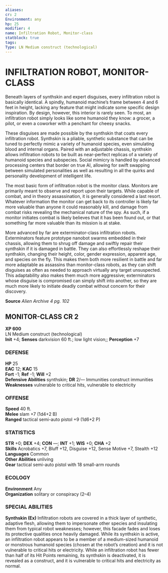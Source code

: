 ```yaml
---
aliases: 
cr: 2
Environment: any
hp: 25
modifier: 4
name: Infiltration Robot, Monitor-class
statblock: true
tags: 
Type: LN Medium construct (technological)  
---
```

# INFILTRATION ROBOT, MONITOR-CLASS
Beneath layers of synthskin and expert disguises, every infiltration robot is basically identical. A spindly, humanoid machine’s frame between 4 and 6 feet in height, lacking any feature that might indicate some specific design inspiration. By design, however, this interior is rarely seen. To most, an infiltration robot simply looks like some humanoid they know: a grocer, a pilot, or even a coworker with a penchant for cheesy snacks.

These disguises are made possible by the synthskin that coats every infiltration robot. Synthskin is a pliable, synthetic substance that can be tuned to perfectly mimic a variety of humanoid species, even simulating blood and internal organs. Paired with an adjustable chassis, synthskin allows infiltration robots to be built as near-perfect replicas of a variety of humanoid species and subspecies. Social mimicry is handled by advanced processing centers that border on true AI, allowing for swift swapping between simulated personalities as well as resulting in all the quirks and personality development of intelligent life.

The most basic form of infiltration robot is the monitor class. Monitors are primarily meant to observe and report upon their targets. While capable of combat, and in theory assassination, it is generally considered a last resort. Whatever information the monitor can get back to its controller is likely far more valuable than anyone it could reasonably kill, and damage from combat risks revealing the mechanical nature of the spy. As such, if a monitor initiates combat is likely believes that it has been found out, or that something far more valuable than its mission is at stake.

More advanced by far are exterminator-class infiltration robots. Exterminators feature prototype nanobot swarms embedded in their chassis, allowing them to shrug off damage and swiftly repair their synthskin if it is damaged in battle. They can also effortlessly reshape their synthskin, changing their height, color, gender expression, apparent age, and species on the fly. This makes them both more resilient in battle and far more adaptable as assassins than monitor-class robots, as they can shift disguises as often as needed to approach virtually any target unsuspected. This adaptability also makes them much more aggressive; exterminators whose disguise is compromised can simply shift into another, so they are much more likely to initiate deadly combat without concern for their discovery.

**Source** _Alien Archive 4 pg. 102_

## MONITOR-CLASS CR 2

**XP 600**  
LN Medium construct (technological)  
**Init** +4; **Senses** darkvision 60 ft.; low light vision;; **Perception** +7  

### DEFENSE

**HP** 25  
**EAC** 12; **KAC** 15  
**Fort** -1; **Ref** -1; **Will** +2  
**Defensive Abilities** synthskin; **DR** 2/— Immunities construct immunities  
**Weaknesses** vulnerable to critical hits, vulnerable to electricity

### OFFENSE

**Speed** 40 ft.  
**Melee** slam +7 (1d4+2 B)  
**Ranged** tactical semi-auto pistol +9 (1d6+2 P)

### STATISTICS

**STR** +0; **DEX** +4; **CON** —; **INT** +1; **WIS** +0; **CHA** +2  
**Skills** Acrobatics +7, Bluff +12, Disguise +12, Sense Motive +7, Stealth +12  
**Languages** Common  
**Other Abilities** unliving  
**Gear** tactical semi-auto pistol with 18 small-arm rounds

### ECOLOGY

**Environment** Any  
**Organization** solitary or conspiracy (2–4)

### SPECIAL ABILITIES

**Synthskin (Ex)** Infiltration robots are covered in a thick layer of synthetic, adaptive flesh, allowing them to impersonate other species and insulating them from typical robot weaknesses; however, this facade fades and loses its protective qualities once heavily damaged. While its synthskin is active, an infiltration robot appears to be a member of a medium-sized humanoid or monstrous humanoid species (chosen at the robot’s creation) and it is not vulnerable to critical hits or electricity. While an infiltration robot has fewer than half of its Hit Points remaining, its synthskin is deactivated, it is revealed as a construct, and it is vulnerable to critical hits and electricity as normal.
